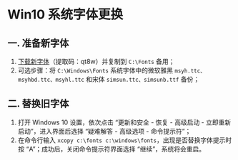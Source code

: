 # Win10 系统字体更换

## 一. 准备新字体

1. [下载新字体](https://pan.baidu.com/s/12WaKtZio8QsfIMCkF-LmLQ)（提取码：qt8w）并复制到 `C:\Fonts` 备用；
2. 可选步骤：将 `C:\Windows\Fonts` 系统字体中的微软雅黑 `msyh.ttc、msyhbd.ttc、msyhl.ttc` 和宋体 `simsun.ttc、simsunb.ttf` 备份；

## 二. 替换旧字体

1. 打开 Windows 10 设置，依次点击 “更新和安全 - 恢复 - 高级启动 - 立即重新启动”，进入界面后选择 “疑难解答 - 高级选项 - 命令提示符”；
2. 在命令行输入 `xcopy c:\fonts c:\windows\fonts`，出现是否替换字体提示时按 “A”；成功后，关闭命令提示符界面选择 “继续”，系统将会重启。

